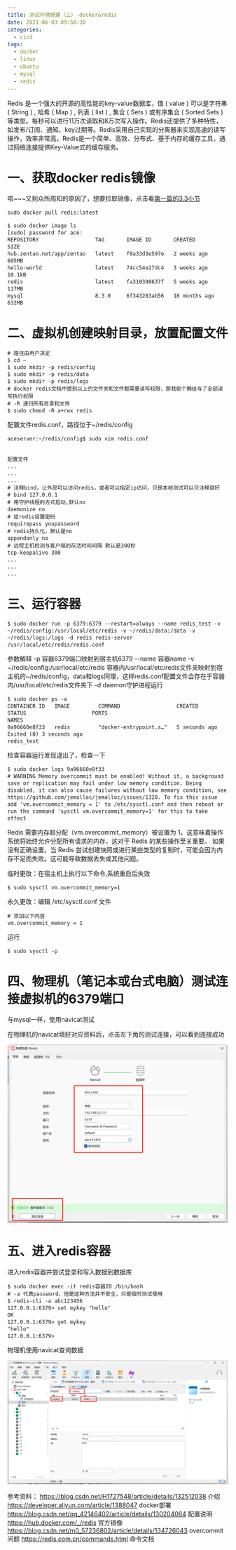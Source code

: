 ```yaml
---
title: 测试环境搭建（三）-docker&redis
date: 2021-06-03 09:58:30
categories:
  - cicd
tags:
  - docker
  - linux
  - ubuntu
  - mysql
  - redis
---
```


Redis 是一个强大的开源的高性能的key-value数据库，值 ( value ) 可以是字符串 ( String ) , 哈希 ( Map ) , 列表 ( list ) , 集合 ( Sets ) 或有序集合 ( Sorted Sets ) 等类型。每秒可以进行11万次读取和8万次写入操作。Redis还提供了多种特性，如发布/订阅、通知、key过期等。Redis采用自己实现的分离器来实现高速的读写操作，效率非常高。Redis是一个简单、高效、分布式、基于内存的缓存工具，通过网络连接提供Key-Value式的缓存服务。

<!-- more -->

# 一、获取docker redis镜像

唔~~~又到众所周知的原因了，想要拉取镜像，点击看[第一篇的3.3小节](/cicd/basic_docker/#3-3-docker源修改)

```
sudo docker pull redis:latest
```

```
$ sudo docker image ls
[sudo] password for ace:
REPOSITORY                  TAG       IMAGE ID       CREATED         SIZE
hub.zentao.net/app/zentao   latest    f0a33d3e597e   2 weeks ago     605MB
hello-world                 latest    74cc54e27dc4   3 weeks ago     10.1kB
redis                       latest    fa310398637f   5 weeks ago     117MB
mysql                       8.3.0     6f343283ab56   10 months ago   632MB
```

# 二、虚拟机创建映射目录，放置配置文件

```
# 路径由用户决定
$ cd ~
$ sudo mkdir -p redis/config
$ sudo mkdir -p redis/data
$ sudo mkdir -p redis/logs
# docker redis文档中提到以上的文件夹和文件都需要读写权限，那我偷个懒给与了全部读写执行权限
# -R 递归所有目录和文件
$ sudo chmod -R a+rwx redis
```

配置文件redis.conf，路径位于~/redis/config

```
aceserver:~/redis/config$ sudo vim redis.conf
```

```

配置文件
...
...
...
# 注释bind，让外部可以访问redis，或者可以指定ip访问，只是本地测试可以只注释就好
# bind 127.0.0.1 
# 用守护线程的方式启动,默认no
daemonize no
# 给redis设置密码
requirepass youpassword
# redis持久化，默认是no
appendonly no
# 远程主机检测与客户端的存活时间间隔 默认是300秒
tcp-keepalive 300
...
...
...
```

# 三、运行容器

```
$ sudo docker run -p 6379:6379 --restart=always --name redis_test -v ~/redis/config:/usr/local/etc/redis -v ~/redis/data:/data -v ~/redis/logs:/logs -d redis redis-server /usr/local/etc/redis/redis.conf
```

参数解释
-p 容器6379端口映射到宿主机6379
--name 容器name
-v \~/redis/config:/usr/local/etc/redis 容器内/usr/local/etc/redis文件夹映射到宿主机的~/redis/config，data和logs同理，这样redis.conf配置文件会存在于容器内/usr/local/etc/redis文件夹下
-d daemon守护进程运行

```
$ sudo docker ps -a
CONTAINER ID   IMAGE         COMMAND                  CREATED         STATUS                     PORTS                                                  NAMES
9a96660e8f33   redis         "docker-entrypoint.s…"   5 seconds ago   Exited (0) 3 seconds ago                                                          redis_test
```

检查容器运行发现退出了，检查一下

```
$ sudo docker logs 9a96660e8f33
# WARNING Memory overcommit must be enabled! Without it, a background save or replication may fail under low memory condition. Being disabled, it can also cause failures without low memory condition, see https://github.com/jemalloc/jemalloc/issues/1328. To fix this issue add 'vm.overcommit_memory = 1' to /etc/sysctl.conf and then reboot or run the command 'sysctl vm.overcommit_memory=1' for this to take effect
```

Redis 需要内存超分配（vm.overcommit_memory）被设置为 1。这意味着操作系统将始终允许分配所有请求的内存，这对于 Redis 的某些操作至关重要。
如果没有正确设置，当 Redis 尝试创建快照或进行某些类型的复制时，可能会因为内存不足而失败。这可能导致数据丢失或其他问题。

临时更改：在宿主机上执行以下命令,系统重启后失效

```
$ sudo sysctl vm.overcommit_memory=1
```

永久更改：编辑 /etc/sysctl.conf 文件

```
# 添加以下内容
vm.overcommit_memory = 1
```

运行

```
$ sudo sysctl -p
```


# 四、物理机（笔记本或台式电脑）测试连接虚拟机的6379端口

与mysql一样，使用navicat测试

在物理机的navicat填好对应资料后，点击左下角的测试连接，可以看到连接成功

![](/pics/testing/test_redis.png)

# 五、进入redis容器

进入redis容器并尝试登录和写入数据到数据库

```
$ sudo docker exec -it redis容器ID /bin/bash
# -a 代表password，但是这种方法并不安全，只是临时测试使用
$ redis-cli -a abc123456
127.0.0.1:6379> set mykey "hello"
OK
127.0.0.1:6379> get mykey
"hello"
127.0.0.1:6379>
```

物理机使用navicat查询数据

![](/pics/testing/test_redis_1.png)


参考资料：
https://blog.csdn.net/H1727548/article/details/132512038 介绍
https://developer.aliyun.com/article/1388047 docker部署
https://blog.csdn.net/qq_42146402/article/details/130204064 配置说明
https://hub.docker.com/_/redis 官方镜像
https://blog.csdn.net/m0_57236802/article/details/134726043 overcommit问题
https://redis.com.cn/commands.html 命令文档
